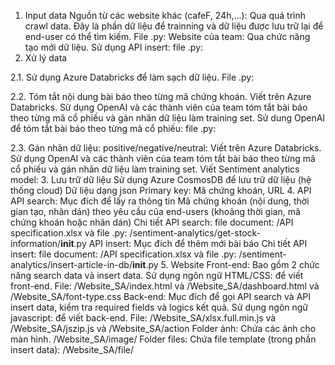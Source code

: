 1. Input data
Nguồn từ các website khác (cafeF, 24h,...): Qua quá trình crawl data. Đây là phần dữ liệu để trainning và dữ liệu được lưu trữ lại để end-user có thể tìm kiếm. File .py:
Website của team: Qua chức năng tạo mới dữ liệu. Sử dụng API insert: file .py: 
2. Xử lý data

2.1. Sử dụng Azure Databricks để làm sạch dữ liệu.
File .py: 

2.2. Tóm tắt nội dung bài báo theo từng mã chứng khoán.
Viết trên Azure Databricks.
Sử dụng OpenAI và các thành viên của team tóm tắt bài báo theo từng mã cổ phiếu và gán nhãn dữ liệu làm training set. 
Sử dung OpenAI để tóm tắt bài báo theo từng mã cổ phiếu: file .py: 

2.3. Gán nhãn dữ liệu: positive/negative/neutral:
Viết trên Azure Databricks.
Sử dụng OpenAI và các thành viên của team tóm tắt bài báo theo từng mã cổ phiếu và gán nhãn dữ liệu làm training set. 
Viết Sentiment analytics model: 
3. Lưu trữ dữ liệu
Sử dụng Azure CosmosDB để lưu trữ dữ liệu (hệ thống cloud)
Dữ liệu dạng json
Primary key: Mã chứng khoán, URL
4. API
API search: Mục đích để lấy ra thông tin Mã chứng khoán (nội dung, thời gian tạo, nhãn dán) theo yêu cầu của end-users (khoảng thời gian, mã chứng khoán hoặc nhãn dán)
Chi tiết API search: file document: /API specification.xlsx  và file .py:  /sentiment-analytics/get-stock-information/__init__.py
API insert: Mục đích để thêm mới bài báo
Chi tiết API insert: file document: /API specification.xlsx và file .py: /sentiment-analytics/insert-article-in-db/__init__.py
5. Website
Front-end:
Bao gồm 2 chức năng search data và insert data.
Sử dụng ngôn ngữ HTML/CSS: để viết front-end.
File: /Website_SA/index.html và /Website_SA/dashboard.html và /Website_SA/font-type.css
Back-end:
Mục đích để gọi API search và API insert data, kiểm tra required fields và logics kết quả.
Sử dụng ngôn ngữ javascript: để viết back-end.
File: /Website_SA/xlsx.full.min.js và /Website_SA/jszip.js và /Website_SA/action
Folder ảnh: Chứa các ảnh cho màn hình. /Website_SA/image/
Folder files: Chứa file template (trong phần insert data): /Website_SA/file/
